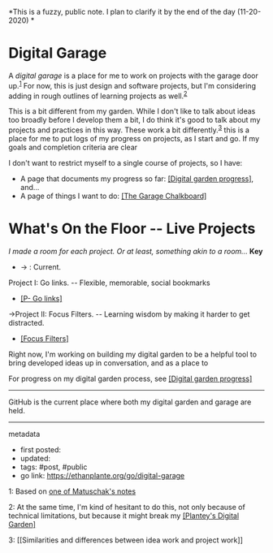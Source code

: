*This is a fuzzy, public note. I plan to clarify it by the end of the day (11-20-2020) *

# Digital Garage
A *digital garage* is a place for me to work on projects with the garage door up.<sup>[1](#1)</sup> For now, this is just design and software projects, but I'm considering adding in rough outlines of learning projects as well.<sup>[2](#2)</sup>

This is a bit different from my garden. While I don't like to talk about ideas too broadly before I develop them a bit, I do think it's good to talk about my projects and practices in this way. These work a bit differently.<sup>[3](#3)</sup> this is a place for me to put logs of my progress on projects, as I start and go. If my goals and completion criteria are clear


I don't want to restrict myself to a single course of projects, so I have:
- A page that documents my progress so far: [[Digital garden progress]](https://ethanplante.org/go/garden-progress), and...
- A page of things I want to do: [[The Garage Chalkboard]](https://ethanplante.org/go/garage-chalkboard)


# What's On the Floor -- Live Projects
*I made a room for each project. Or at least, something akin to a room...*
**Key**
- -> : Current.

Project I: Go links. -- Flexible, memorable, social bookmarks
- [[P- Go links]](https://ethanplante.org/go/go-links-setup)

->Project II: Focus Filters. -- Learning wisdom by making it harder to get distracted.
- [[Focus Filters]](https://ethanplante.org/focus-filters)


Right now, I'm working on building my digital garden to be a helpful tool to bring developed ideas up in conversation, and as a place to 

 

For progress on my digital garden process, see [[Digital garden progress]](https://ethanplante.org/go/garden-progress)

---
GitHub is the current place where both my digital garden and garage are held.





---
metadata
- first posted: 
- updated: 
- tags: #post, #public 
- go link: https://ethanplante.org/go/digital-garage

<a name="">1</a>: Based on [one of Matuschak's notes](https://notes.andymatuschak.org/z21cgR9K3UcQ5a7yPsj2RUim3oM2TzdBByZu)

<a name="">2</a>: At the same time, I'm kind of hesitant to do this, not only because of technical limitations, but because it might break my [[Plantey's Digital Garden]](https://ethanplante.org/go/digital-garden)

<a name="">3</a>: [[Similarities and differences between idea work and project work]]